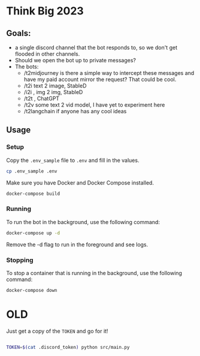 # Think Big 2023

## Goals:

  * a single discord channel that the bot responds to, so we don't get flooded in other channels.
  * Should we open the bot up to private messages?
  * The bots:
    * /t2midjourney <prompt> is there a simple way to intercept these messages and have my paid account mirror the request? That could be cool.
    * /t2i <prompt> text 2 image, StableD
    * /i2i <url> <prompt>, img 2 img, StableD
    * /t2t <prompt>, ChatGPT
    * /t2v <prompt> some text 2 vid model, I have yet to experiment here
    * /t2langchain if anyone has any cool ideas

## Usage

### Setup
Copy the `.env_sample` file to `.env` and fill in the values.

```sh
cp .env_sample .env
```

Make sure you have Docker and Docker Compose installed.

```sh
docker-compose build
```

### Running

To run the bot in the background, use the following command:
```sh
docker-compose up -d
```
Remove the -d flag to run in the foreground and see logs.

### Stopping
To stop a container that is running in the background, use the following command:
```sh
docker-compose down
```



# OLD

Just get a copy of the `TOKEN` and go for it!

```sh

TOKEN=$(cat .discord_token) python src/main.py

```
